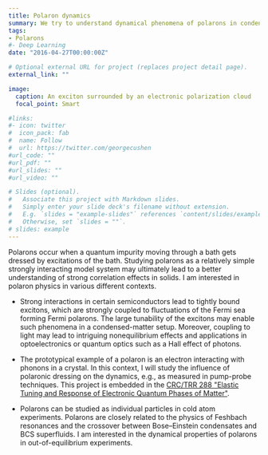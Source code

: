 ```yaml
---
title: Polaron dynamics
summary: We try to understand dynamical phenomena of polarons in condensed matter and cold atomic systems such as polaron drag (a novel form of Coulomb drag mediated by nonperturbative interactions) or metastable polaron states that can enable lasing.
tags:
- Polarons
#- Deep Learning
date: "2016-04-27T00:00:00Z"

# Optional external URL for project (replaces project detail page).
external_link: ""

image:
  caption: An exciton surrounded by an electronic polarization cloud
  focal_point: Smart

#links:
#- icon: twitter
#  icon_pack: fab
#  name: Follow
#  url: https://twitter.com/georgecushen
#url_code: ""
#url_pdf: ""
#url_slides: ""
#url_video: ""

# Slides (optional).
#   Associate this project with Markdown slides.
#   Simply enter your slide deck's filename without extension.
#   E.g. `slides = "example-slides"` references `content/slides/example-slides.md`.
#   Otherwise, set `slides = ""`.
# slides: example
---
```


Polarons occur when a quantum impurity moving through a bath gets dressed by excitations of the bath. Studying polarons as a relatively simple strongly interacting model system may ultimately lead to a better understanding of strong correlation effects in solids. I am interested in polaron physics in various different contexts.

- Strong interactions in certain semiconductors lead to tightly bound excitons, which are strongly coupled to fluctuations of the Fermi sea forming Fermi polarons. The large tunability of the excitons may enable such phenomena in a condensed-matter setup. Moreover, coupling to light may lead to intriguing nonequilibrium effects and applications in optoelectronics or quantum optics such as a Hall effect of photons. 


- The prototypical example of a polaron is an electron interacting with phonons in a crystal. In this context, I will study the influence of polaronic dressing on the dynamics, e.g., as measured in pump-probe techniques. This project is embedded in the [CRC/TRR 288 "Elastic Tuning and Response of Electronic Quantum Phases of Matter"](https://transregio288.org).

- Polarons can be studied as individual particles in cold atom experiments. Polarons are closely related to the physics of Feshbach resonances and the crossover between Bose–Einstein condensates and BCS superfluids. I am interested in the dynamical properties of polarons in out-of-equilibrium experiments.

